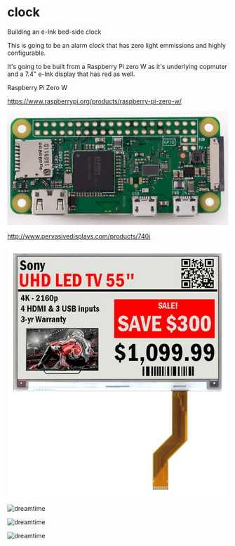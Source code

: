# clock
Building an e-Ink bed-side clock

This is going to be an alarm clock that has zero light emmissions and highly configurable.

It's going to be built from a Raspberry Pi zero W as it's underlying copmuter and a 7.4" e-Ink display that has red as well.

Raspberry Pi Zero W

https://www.raspberrypi.org/products/raspberry-pi-zero-w/

![Raspberry Pi](readme/rpzw.jpg?raw=true "Raspberry Pi")

http://www.pervasivedisplays.com/products/740i

![e-Ink](readme/pd.jpg?raw=true "e-Ink Display")


![dreamtime](readme/stand.jpg)

![dreamtime](https://imgur.com/IkyqoUh)

![dreamtime](https://imgur.com/rJ9ABPe)
